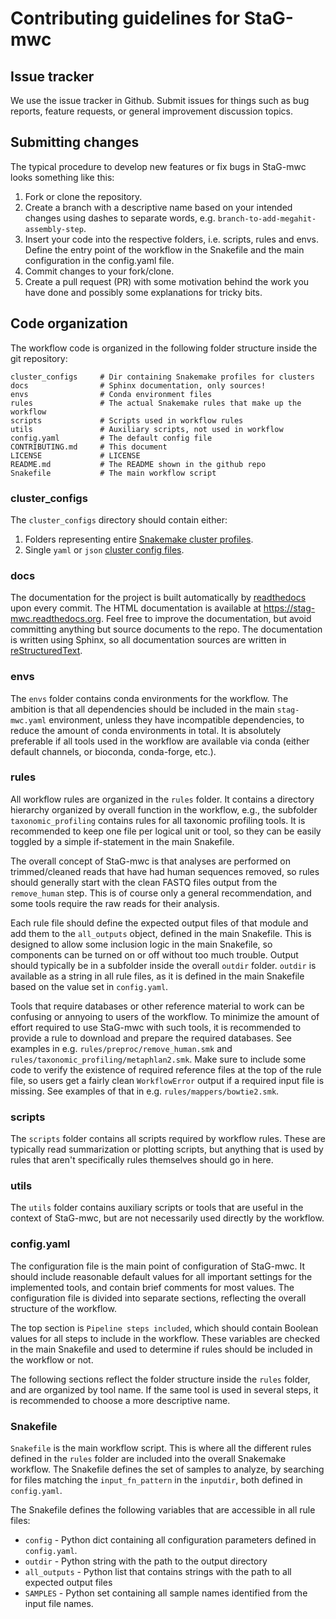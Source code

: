 # Contributing guidelines for StaG-mwc

## Issue tracker
We use the issue tracker in Github. Submit issues for things such as
bug reports, feature requests, or general improvement discussion topics.

## Submitting changes
The typical procedure to develop new features or fix bugs in StaG-mwc looks
something like this:

1. Fork or clone the repository.
2. Create a branch with a descriptive name based on your intended changes using
   dashes to separate words, e.g. `branch-to-add-megahit-assembly-step`.
3. Insert your code into the respective folders, i.e. scripts, rules and envs.
   Define the entry point of the workflow in the Snakefile and the main
   configuration in the config.yaml file.
4. Commit changes to your fork/clone.
5. Create a pull request (PR) with some motivation behind the work you have
   done and possibly some explanations for tricky bits.


## Code organization
The workflow code is organized in the following folder structure inside the
git repository:

    cluster_configs     # Dir containing Snakemake profiles for clusters
	docs                # Sphinx documentation, only sources!
	envs                # Conda environment files
	rules               # The actual Snakemake rules that make up the workflow
	scripts             # Scripts used in workflow rules
	utils               # Auxiliary scripts, not used in workflow
	config.yaml         # The default config file
	CONTRIBUTING.md     # This document
	LICENSE             # LICENSE
	README.md           # The README shown in the github repo
	Snakefile           # The main workflow script

### cluster_configs
The `cluster_configs` directory should contain either:

1. Folders representing entire [Snakemake cluster profiles](https://snakemake.readthedocs.io/en/stable/executable.html#profiles).
2. Single `yaml` or `json` [cluster config files](http://snakemake.readthedocs.io/en/stable/snakefiles/configuration.html?highlight=cluster-config#cluster-configuration).

### docs 
The documentation for the project is built automatically by
[readthedocs](www.readthedocs.org) upon every commit. The HTML documentation is
available at https://stag-mwc.readthedocs.org. Feel free to improve the
documentation, but avoid committing anything but source documents to the repo.
The documentation is written using Sphinx, so all documentation sources are
written in [reStructuredText](http://www.sphinx-doc.org/en/master/usage/restructuredtext/basics.html).

### envs
The `envs` folder contains conda environments for the workflow. The ambition is
that all dependencies should be included in the main `stag-mwc.yaml`
environment, unless they have incompatible dependencies, to reduce the amount
of conda environments in total. It is absolutely preferable if all tools used
in the workflow are available via conda (either default channels, or bioconda,
conda-forge, etc.).

### rules
All workflow rules are organized in the `rules` folder. It contains a directory
hierarchy organized by overall function in the workflow, e.g., the subfolder
`taxonomic_profiling` contains rules for all taxonomic profiling tools. It is
recommended to keep one file per logical unit or tool, so they can be easily
toggled by a simple if-statement in the main Snakefile.

The overall concept of StaG-mwc is that analyses are performed on trimmed/cleaned
reads that have had human sequences removed, so rules should generally start
with the clean FASTQ files output from the `remove_human` step. This is of course
only a general recommendation, and some tools require the raw reads for their
analysis.

Each rule file should define the expected output files of that module and add
them to the `all_outputs` object, defined in the main Snakefile. This is
designed to allow some inclusion logic in the main Snakefile, so components can
be turned on or off without too much trouble. Output should typically be in a
subfolder inside the overall `outdir` folder. `outdir` is available as a string
in all rule files, as it is defined in the main Snakefile based on the value
set in `config.yaml`. 

Tools that require databases or other reference material to work can be
confusing or annyoing to users of the workflow. To minimize the amount of
effort required to use StaG-mwc with such tools, it is recommended to provide a
rule to download and prepare the required databases. See examples in e.g.
`rules/preproc/remove_human.smk` and `rules/taxonomic_profiling/metaphlan2.smk`. 
Make sure to include some code to verify the existence of required reference
files at the top of the rule file, so users get a fairly clean `WorkflowError`
output if a required input file is missing. See examples of that in e.g. 
`rules/mappers/bowtie2.smk`. 

### scripts
The `scripts` folder contains all scripts required by workflow rules. These
are typically read summarization or plotting scripts, but anything that is
used by rules that aren't specifically rules themselves should go in here.

### utils
The `utils` folder contains auxiliary scripts or tools that are useful in the
context of StaG-mwc, but are not necessarily used directly by the workflow.

### config.yaml
The configuration file is the main point of configuration of StaG-mwc. It
should include reasonable default values for all important settings for the
implemented tools, and contain brief comments for most values. The
configuration file is divided into separate sections, reflecting the overall
structure of the workflow.

The top section is `Pipeline steps included`, which should contain Boolean
values for all steps to include in the workflow. These variables are checked in
the main Snakefile and used to determine if rules should be included in the
workflow or not. 

The following sections reflect the folder structure inside the `rules` folder,
and are organized by tool name. If the same tool is used in several steps, it
is recommended to choose a more descriptive name. 

### Snakefile
`Snakefile` is the main workflow script. This is where all the different rules
defined in the `rules` folder are included into the overall Snakemake workflow. 
The Snakefile defines the set of samples to analyze, by searching for files
matching the `input_fn_pattern` in the `inputdir`, both defined in `config.yaml`. 

The Snakefile defines the following variables that are accessible in all rule
files:

* `config` - Python dict containing all configuration parameters defined in `config.yaml`.
* `outdir` - Python string with the path to the output directory
* `all_outputs` - Python list that contains strings with the path to all expected output files
* `SAMPLES` - Python set containing all sample names identified from the input file names.

